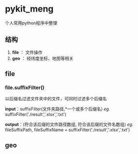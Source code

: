 # pykit_meng

个人常用python程序中整理

## 结构

1. **file** ： 文件操作
2. **geo** ： 经纬度坐标、地图等相关

## file

### file.suffixFilter()
以后缀名过滤文件夹中的文件，可同时过滤多个后缀名

**input**：suffixFilter(文件夹路径,*一个或多个后缀名) 
 *eg.* suffixFilter('./result','.xlsx','.txt')
 
**output**：(符合该后缀的文件路径数组, 符合该后缀的文件名数组)
*eg.* fileSuffixPath, fileSuffixName = suffixFilter('./result','.xlsx','.txt')


## geo
